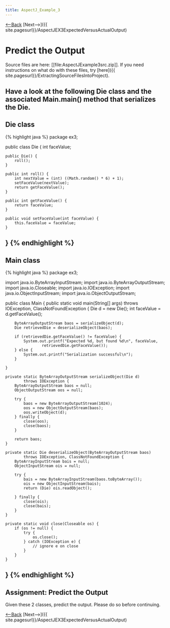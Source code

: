 ```yaml
---
title: AspectJ_Example_3
---
```

[<--Back]({{site.pagesurl}}/AspectJ_Self_Study) [Next-->]({{ site.pagesurl}}/AspectJEX3ExpectedVersusActualOutput)

# Predict the Output
Source files are here: [[file:AspectJExample3src.zip]]. If you need instructions on what do with these files, try [here]({{ site.pagesurl}}/ExtractingSourceFilesIntoProject).

Have a look at the following Die class and the associated Main.main() method that serializes the Die.
----
## Die class
{% highlight java %}
package ex3;

public class Die {
    int faceValue;

    public Die() {
        roll();
    }

    public int roll() {
        int nextValue = (int) ((Math.random() * 6) + 1);
        setFaceValue(nextValue);
        return getFaceValue();
    }

    public int getFaceValue() {
        return faceValue;
    }

    public void setFaceValue(int faceValue) {
        this.faceValue = faceValue;
    }
}
{% endhighlight %}
----
## Main class
{% highlight java %}
package ex3;

import java.io.ByteArrayInputStream;
import java.io.ByteArrayOutputStream;
import java.io.Closeable;
import java.io.IOException;
import java.io.ObjectInputStream;
import java.io.ObjectOutputStream;

public class Main {
    public static void main(String[] args) throws IOException,
            ClassNotFoundException {
        Die d = new Die();
        int faceValue = d.getFaceValue();

        ByteArrayOutputStream baos = serializeObject(d);
        Die retrievedDie = deserializeObject(baos);

        if (retrievedDie.getFaceValue() != faceValue) {
            System.out.printf("Expected %d, but found %d\n", faceValue,
                    retrievedDie.getFaceValue());
        } else {
            System.out.printf("Serialization successful\n");
        }

    }

    private static ByteArrayOutputStream serializeObject(Die d)
            throws IOException {
        ByteArrayOutputStream baos = null;
        ObjectOutputStream oos = null;

        try {
            baos = new ByteArrayOutputStream(1024);
            oos = new ObjectOutputStream(baos);
            oos.writeObject(d);
        } finally {
            close(oos);
            close(baos);
        }

        return baos;
    }

    private static Die deserializeObject(ByteArrayOutputStream baos)
            throws IOException, ClassNotFoundException {
        ByteArrayInputStream bais = null;
        ObjectInputStream ois = null;

        try {
            bais = new ByteArrayInputStream(baos.toByteArray());
            ois = new ObjectInputStream(bais);
            return (Die) ois.readObject();

        } finally {
            close(ois);
            close(bais);
        }
    }

    private static void close(Closeable os) {
        if (os != null) {
            try {
                os.close();
            } catch (IOException e) {
                // ignore e on close
            }
        }
    }
}
{% endhighlight %}
----
## Assignment: Predict the Output
Given these 2 classes, predict the output. Please do so before continuing.

[<--Back]({{site.pagesurl}}/AspectJ_Self_Study) [Next-->]({{ site.pagesurl}}/AspectJEX3ExpectedVersusActualOutput)
